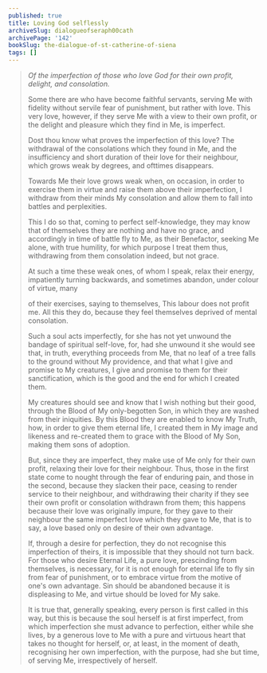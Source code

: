 ```yaml
---
published: true
title: Loving God selflessly
archiveSlug: dialogueofseraph00cath
archivePage: '142'
bookSlug: the-dialogue-of-st-catherine-of-siena
tags: []
---
```


> *Of the imperfection of those who love God for their own profit, delight, and consolation.*
> 
> Some there are who have become faithful servants, serving Me with fidelity without servile fear of punishment, but rather with love. This very love, however, if they serve Me with a view to their own profit, or the delight and pleasure which they find in Me, is imperfect.
> 
> Dost thou know what proves the imperfection of this love? The withdrawal of the consolations which they found in Me, and the insufficiency and short duration of their love for their neighbour, which grows weak by degrees, and ofttimes disappears.
> 
> Towards Me their love grows weak when, on occasion, in order to exercise them in virtue and raise them above their imperfection, I withdraw from their minds My consolation and allow them to fall into battles and perplexities.
> 
> This I do so that, coming to perfect self-knowledge, they may know that of themselves they are nothing and have no grace, and accordingly in time of battle fly to Me, as their Benefactor, seeking Me alone, with true humility, for which purpose I treat them thus, withdrawing from them consolation indeed, but not grace.
> 
> At such a time these weak ones, of whom I speak, relax their energy, impatiently turning backwards, and sometimes abandon, under colour of virtue, many
> 
> of their exercises, saying to themselves, This labour does not profit me. All this they do, because they feel themselves deprived of mental consolation.
> 
> Such a soul acts imperfectly, for she has not yet unwound the bandage of spiritual self-love, for, had she unwound it she would see that, in truth, everything proceeds from Me, that no leaf of a tree falls to the ground without My providence, and that what I give and promise to My creatures, I give and promise to them for their sanctification, which is the good and the end for which I created them.
> 
> My creatures should see and know that I wish nothing but their good, through the Blood of My only-begotten Son, in which they are washed from their iniquities. By this Blood they are enabled to know My Truth, how, in order to give them eternal life, I created them in My image and likeness and re-created them to grace with the Blood of My Son, making them sons of adoption.
> 
> But, since they are imperfect, they make use of Me only for their own profit, relaxing their love for their neighbour. Thus, those in the first state come to nought through the fear of enduring pain, and those in the second, because they slacken their pace, ceasing to render service to their neighbour, and withdrawing their charity if they see their own profit or consolation withdrawn from them; this happens because their love was originally impure, for they gave to their neighbour the same imperfect love which they gave to Me, that is to say, a love based only on desire of their own advantage.
> 
> If, through a desire for perfection, they do not recognise this imperfection of theirs, it is impossible that they should not turn back. For those who desire Eternal Life, a pure love, prescinding from themselves, is necessary, for it is not enough for eternal life to fly sin from fear of punishment, or to embrace virtue from the motive of one's own advantage. Sin should be abandoned because it is displeasing to Me, and virtue should be loved for My sake.
> 
> It is true that, generally speaking, every person is first called in this way, but this is because the soul herself is at first imperfect, from which imperfection she must advance to perfection, either while she lives, by a generous love to Me with a pure and virtuous heart that takes no thought for herself, or, at least, in the moment of death, recognising her own imperfection, with the purpose, had she but time, of serving Me, irrespectively of herself.